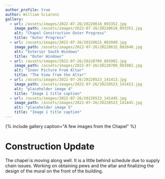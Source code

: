 ```yaml
---
author_profile: true
author: William Sciaroni
gallery:
  - url: /assets/images/2022-07-26/20220618_093352.jpg
    image_path: /assets/images/2022-07-26/20220618_093352.jpg
    alt: "Chapel Construction Outer Progress"
    title: "Outer Progress"
  - url: /assets/images/2022-07-26/20220615_082040.jpg
    image_path: /assets/images/2022-07-26/20220615_082040.jpg
    alt: "Exterior South Windows"
    title: "Outer Windows"
  - url: /assets/images/2022-07-26/20220709_083902.jpg
    image_path: /assets/images/2022-07-26/20220709_083902.jpg
    alt: "Inner Picture From Altar"
    title: "The View from the Altar"
  - url: /assets/images/2022-07-26/20220523_141413.jpg
    image_path: /assets/images/2022-07-26/20220523_141413.jpg
    alt: "placeholder image 4"
    title: "Image 1 title caption"
  - url: /assets/images/2022-07-26/20220523_141445.jpg
    image_path: /assets/images/2022-07-26/20220523_141445.jpg
    alt: "placeholder image 5"
    title: "Image 1 title caption"
---
```


{% include gallery caption="A few images from the Chapel" %}

# Construction Update

The chapel is moving along well. It is a little behind schedule due to supply chain issues. Working on obtaining pews and the altar and finalizing the design of the mural on the front of the building.
